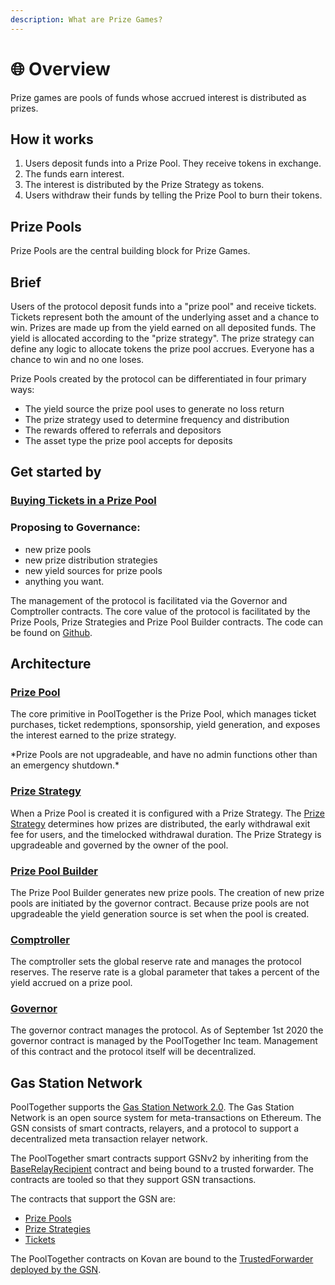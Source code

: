 ```yaml
---
description: What are Prize Games?
---
```


# 🌐 Overview

Prize games are pools of funds whose accrued interest is distributed as prizes.  

## How it works

1. Users deposit funds into a Prize Pool.  They receive tokens in exchange.
2. The funds earn interest.
3. The interest is distributed by the Prize Strategy as tokens.
4. Users withdraw their funds by telling the Prize Pool to burn their tokens.

## Prize Pools

Prize Pools are the central building block for Prize Games.  



## Brief

Users of the protocol deposit funds into a "prize pool" and receive tickets. Tickets represent both the amount of the underlying asset and a chance to win. Prizes are made up from the yield earned on all deposited funds. The yield is allocated according to the "prize strategy". The prize strategy can define any logic to allocate tokens the prize pool accrues. Everyone has a chance to win and no one loses.

Prize Pools created by the protocol can be differentiated in four primary ways: 

* The yield source the prize pool uses to generate no loss return
* The prize strategy used to determine frequency and distribution 
* The rewards offered to referrals and depositors  
* The asset type the prize pool accepts for deposits 

## Get started by

### [Buying Tickets in a Prize Pool](../tutorials/buying-tickets.md)

### Proposing to Governance:

* new prize pools
* new prize distribution strategies
* new yield sources for prize pools 
* anything you want.

The management of the protocol is facilitated via the Governor and Comptroller contracts. The core value of the protocol is facilitated by the Prize Pools, Prize Strategies and Prize Pool Builder contracts. The code can be found on [Github](https://github.com/pooltogether/pooltogether-contracts).

## Architecture

### [Prize Pool](prize-pool/)

The core primitive in PoolTogether is the Prize Pool, which manages ticket purchases, ticket redemptions, sponsorship, yield generation, and exposes the interest earned to the prize strategy.  

\*Prize Pools are not upgradeable, and have no admin functions other than an emergency shutdown.\*

### [Prize Strategy](prize-strategy/)

When a Prize Pool is created it is configured with a Prize Strategy.  The [Prize Strategy](prize-strategy/) determines how prizes are distributed, the early withdrawal exit fee for users, and the timelocked withdrawal duration.  The Prize Strategy is upgradeable and governed by the owner of the pool.

### [Prize Pool Builder](builders/)

The Prize Pool Builder generates new prize pools. The creation of new prize pools are initiated by the governor contract. Because prize pools are not upgradeable the yield generation source is set when the pool is created.

### [Comptroller](../governance/comptroller.md)

The comptroller sets the global reserve rate and manages the protocol reserves. The reserve rate is a global parameter that takes a percent of the yield accrued on a prize pool. 

### [Governor](../governance/governor.md)

The governor contract manages the protocol. As of September 1st 2020 the governor contract is managed by the PoolTogether Inc team. Management of this contract and the protocol itself will be decentralized.  

## Gas Station Network

PoolTogether supports the [Gas Station Network 2.0](https://github.com/opengsn/gsn).  The Gas Station Network is an open source system for meta-transactions on Ethereum.  The GSN consists of smart contracts, relayers, and a protocol to support a decentralized meta transaction relayer network.

The PoolTogether smart contracts support GSNv2 by inheriting from the [BaseRelayRecipient](https://github.com/opengsn/gsn/blob/master/contracts/BaseRelayRecipient.sol) contract and being bound to a trusted forwarder.  The contracts are tooled so that they support GSN transactions.

The contracts that support the GSN are:

* [Prize Pools](prize-pool/)
* [Prize Strategies](prize-strategy/)
* [Tickets](ticket.md)

The PoolTogether contracts on Kovan are bound to the [TrustedForwarder deployed by the GSN](https://docs.opengsn.org/gsn-provider/networks.html).

